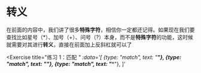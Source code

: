 # 转义

在前面的内容中，我们讲了很多**特殊字符**，相信你一定都还记得。如果现在我们要查找比如星号（*）、加号（+）、问号（?）本身，而不是**特殊字符**的功能，这时候就需要对其进行**转义**，直接在前面加上反斜杠就可以了

<Exercise
  title="练习 1：匹配 *"
  :data='[
    {type: "match", text: "****"},
    {type: "match", text: "**"},
    {type: "match", text: "******"},
  ]'
>
  <SolutionLink text="\*+" />
</Exercise>